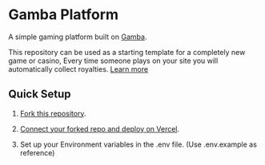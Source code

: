 # Gamba Platform

A simple gaming platform built on [Gamba](https://github.com/gamba-labs/gamba).

This repository can be used as a starting template for a completely new game or casino, Every time someone plays on your site you will automatically collect royalties. [Learn more](https://github.com/gamba-labs/gamba)

## Quick Setup

1. [Fork this repository](https://github.com/gamba-labs/platform/generate).

2. [Connect your forked repo and deploy on Vercel](https://vercel.com/new).

3. Set up your Environment variables in the .env file. (Use .env.example as reference)
